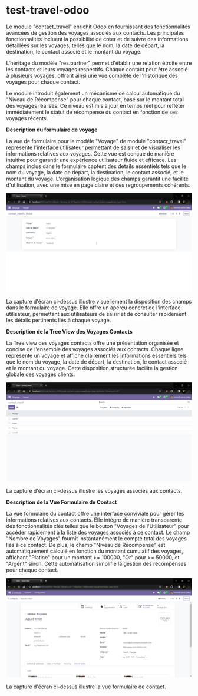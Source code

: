 # test-travel-odoo



Le module "contact_travel" enrichit Odoo en fournissant des fonctionnalités avancées de gestion des voyages associés aux contacts. Les principales fonctionnalités incluent la possibilité de créer et de suivre des informations détaillées sur les voyages, telles que le nom, la date de départ, la destination, le contact associé et le montant du voyage.

L'héritage du modèle "res.partner" permet d'établir une relation étroite entre les contacts et leurs voyages respectifs. Chaque contact peut être associé à plusieurs voyages, offrant ainsi une vue complète de l'historique des voyages pour chaque contact.
 
Le module introduit également un mécanisme de calcul automatique du "Niveau de Récompense" pour chaque contact, basé sur le montant total des voyages réalisés. Ce niveau est mis à jour en temps réel pour refléter immédiatement le statut de récompense du contact en fonction de ses voyages récents.

 
**Description du formulaire de voyage**

La vue de formulaire pour le modéle "Voyage" de module "contacr_travel" représente l'interface utilisateur permettant de saisir et de visualiser les informations relatives aux voyages. Cette vue est conçue de manière intuitive pour garantir une expérience utilisateur fluide et efficace. Les champs inclus dans le formulaire captent des détails essentiels tels que le nom du voyage, la date de départ, la destination, le contact associé, et le montant du voyage. L'organisation logique des champs garantit une facilité d'utilisation, avec une mise en page claire et des regroupements cohérents.

![Formulaire de Voyage](./docs/IMAGES/1.PNG)

La capture d'écran ci-dessus illustre visuellement la disposition des champs dans le formulaire de voyage. Elle offre un aperçu concret de l'interface utilisateur, permettant aux utilisateurs de saisir et de consulter rapidement les détails pertinents liés à chaque voyage.


**Description de la Tree View des Voyages Contacts**

La Tree view des voyages contacts offre une présentation organisée et concise de l'ensemble des voyages associés aux contacts. Chaque ligne représente un voyage et affiche clairement les informations essentiels tels que le nom du voyage, la date de départ, la destination, le contact associé et le montant du voyage. Cette disposition structurée facilite la gestion globale des voyages clients.


![Tree View des Voyages Contacts](./docs/IMAGES/2.PNG)

La capture d'écran ci-dessus illustre les voyages associés aux contacts.

**Description de la Vue Formulaire de Contact**

La vue formulaire du contact offre une interface conviviale pour gérer les informations relatives aux contacts. Elle intègre de manière transparente des fonctionnalités clés telles que le bouton "Voyages de l'Utilisateur" pour accéder rapidement à la liste des voyages associés à ce contact. Le champ "Nombre de Voyages" fournit instantanément le compte total des voyages liés à ce contact. De plus, le champ "Niveau de Récompense" est automatiquement calculé en fonction du montant cumulatif des voyages, affichant "Platine" pour un montant >= 100000, "Or" pour >= 50000, et "Argent" sinon. Cette automatisation simplifie la gestion des récompenses pour chaque contact.

![Vue Formulaire de Contact](./docs/IMAGES/3.png)

La capture d'écran ci-dessus illustre la vue formulaire de contact.
   